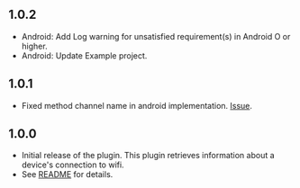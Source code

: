 ## 1.0.2

* Android: Add Log warning for unsatisfied requirement(s) in Android O or higher.
* Android: Update Example project.

## 1.0.1

* Fixed method channel name in android implementation. [Issue](https://github.com/flutter/flutter/issues/69073).

## 1.0.0

* Initial release of the plugin. This plugin retrieves information about a device's connection to wifi.
* See [README](./README.md) for details.
